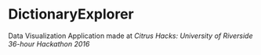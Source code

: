 # DictionaryExplorer

Data Visualization Application made at *Citrus Hacks: University of Riverside 36-hour Hackathon 2016*
